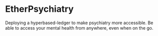# EtherPsychiatry
Deploying a hyperbased-ledger to make psychiatry more accessible. Be able to access your mental health from anywhere, even when on the go. 
